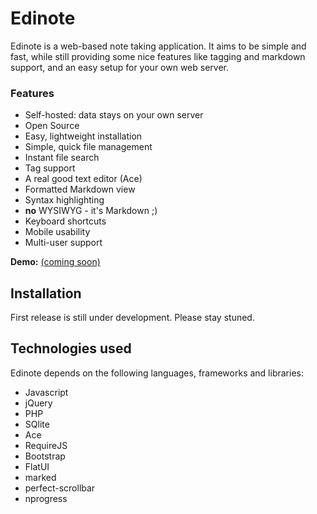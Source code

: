 # Edinote #

Edinote is a web-based note taking application. It aims to be simple and fast, while still providing some nice features like tagging and markdown support, and an easy setup for your own web server.


### Features ###

* Self-hosted: data stays on your own server
* Open Source
* Easy, lightweight installation
* Simple, quick file management
* Instant file search
* Tag support
* A real good text editor (Ace)
* Formatted Markdown view
* Syntax highlighting
* **no** WYSIWYG - it's Markdown ;)
* Keyboard shortcuts
* Mobile usability
* Multi-user support


**Demo:** [(coming soon)](https://demo.edinote.org)


## Installation

First release is still under development. Please stay stuned.


## Technologies used

Edinote depends on the following languages, frameworks and libraries:

* Javascript
* jQuery
* PHP
* SQlite
* Ace
* RequireJS
* Bootstrap
* FlatUI
* marked
* perfect-scrollbar
* nprogress